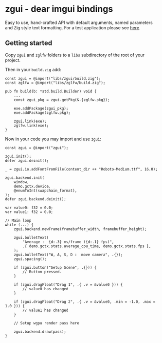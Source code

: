 # zgui - dear imgui bindings

Easy to use, hand-crafted API with default arguments, named parameters and Zig style text formatting. For a test application please see [here](https://github.com/michal-z/zig-gamedev/tree/main/samples/gui_test_wgpu).

## Getting started

Copy `zgui` and `zglfw` folders to a `libs` subdirectory of the root of your project.

Then in your `build.zig` add:
```zig
const zgui = @import("libs/zgui/build.zig");
const zglfw = @import("libs/zglfw/build.zig");

pub fn build(b: *std.build.Builder) void {
    ...
    const zgui_pkg = zgui.getPkg(&.{zglfw.pkg});

    exe.addPackage(zgui_pkg);
    exe.addPackage(zglfw.pkg);

    zgui.link(exe);
    zglfw.link(exe);
}
```
Now in your code you may import and use `zgui`:
```zig
const zgui = @import("zgui");

zgui.init();
defer zgui.deinit();

_ = zgui.io.addFontFromFile(content_dir ++ "Roboto-Medium.ttf", 16.0);

zgui.backend.init(
    window,
    demo.gctx.device,
    @enumToInt(swapchain_format),
);
defer zgui.backend.deinit();

var value0: f32 = 0.0;
var value1: f32 = 0.0;

// Main loop
while (...) {
    zgui.backend.newFrame(framebuffer_width, framebuffer_height);

    zgui.bulletText(
        "Average :  {d:.3} ms/frame ({d:.1} fps)",
        .{ demo.gctx.stats.average_cpu_time, demo.gctx.stats.fps },
    );
    zgui.bulletText("W, A, S, D :  move camera", .{});
    zgui.spacing();

    if (zgui.button("Setup Scene", .{})) {
        // Button pressed.
    }

    if (zgui.dragFloat("Drag 1", .{ .v = &value0 })) {
        // value0 has changed
    }

    if (zgui.dragFloat("Drag 2", .{ .v = &value0, .min = -1.0, .max = 1.0 })) {
        // value1 has changed
    }

    // Setup wgpu render pass here

    zgui.backend.draw(pass);
}
```
